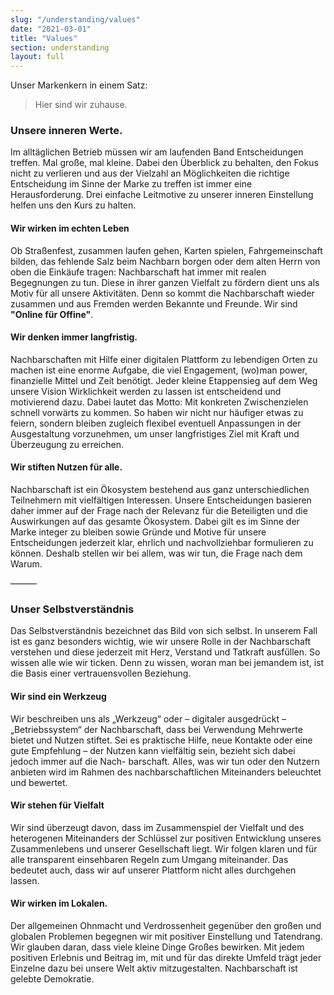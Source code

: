 ```yaml
---
slug: "/understanding/values"
date: "2021-03-01"
title: "Values"
section: understanding
layout: full
---
```


<p>Unser Markenkern in einem Satz:</p>

<blockquote><p>Hier sind wir zuhause.</p></blockquote>

<h3 class="heading4">Unsere inneren Werte.</h3>
<p>Im alltäglichen Betrieb müssen wir am laufenden Band Entscheidungen treffen. Mal große, mal kleine. Dabei den Überblick zu behalten, den Fokus nicht zu verlieren und aus der Vielzahl an Möglichkeiten die richtige Entscheidung im Sinne der Marke zu treffen ist immer eine Herausforderung. Drei einfache Leitmotive zu unserer inneren Einstellung helfen uns den Kurs zu halten.</p>

<h4 class="heading5">Wir wirken im echten Leben</h4>
<p>Ob Straßenfest, zusammen laufen gehen, Karten spielen, Fahrgemeinschaft bilden, das fehlende Salz beim Nachbarn borgen oder dem alten Herrn von oben die Einkäufe tragen: Nachbarschaft hat immer mit realen Begegnungen zu tun. Diese in ihrer ganzen Vielfalt zu fördern dient uns als Motiv für all unsere Aktivitäten. Denn so kommt die Nachbarschaft wieder zusammen und aus Fremden werden Bekannte und Freunde. Wir sind <strong>"Online für Offine"</strong>.</p>

<h4 class="heading5">Wir denken immer langfristig.</h4>
<p>Nachbarschaften mit Hilfe einer digitalen Plattform zu lebendigen Orten zu machen ist eine enorme Aufgabe, die viel Engagement, (wo)man power, finanzielle Mittel und Zeit benötigt. Jeder kleine Etappensieg auf dem Weg unsere Vision Wirklichkeit werden zu lassen ist entscheidend und motivierend dazu. Dabei lautet das Motto: Mit konkreten Zwischenzielen schnell vorwärts zu kommen. So haben wir nicht nur häufiger etwas zu feiern, sondern bleiben zugleich flexibel eventuell Anpassungen in der Ausgestaltung vorzunehmen, um unser langfristiges Ziel mit Kraft und Überzeugung zu erreichen.</p>

<h4 class="heading5">Wir stiften Nutzen für alle.</h4>
<p>Nachbarschaft ist ein Ökosystem bestehend aus ganz unterschiedlichen Teilnehmern mit vielfältigen Interessen. Unsere Entscheidungen basieren daher immer auf der Frage nach der Relevanz für die Beteiligten und die Auswirkungen auf das gesamte Ökosystem. Dabei gilt es im Sinne der Marke integer zu bleiben sowie Gründe und Motive für unsere Entscheidungen jederzeit klar, ehrlich und nachvollziehbar formulieren zu können. Deshalb stellen wir bei allem, was wir tun, die Frage nach dem Warum.</p>

———

<h3 class="heading4">Unser Selbstverständnis</h3>
<p>Das Selbstverständnis bezeichnet das Bild von sich selbst. In unserem Fall ist es ganz besonders wichtig, wie wir unsere Rolle in der Nachbarschaft verstehen und diese jederzeit mit Herz, Verstand und Tatkraft ausfüllen. So wissen alle wie wir ticken. Denn zu wissen, woran man bei jemandem ist, ist die Basis einer vertrauensvollen Beziehung.</p>

<h4 class="heading5">Wir sind ein Werkzeug</h4>
<p>Wir beschreiben uns als „Werkzeug“ oder – digitaler ausgedrückt – „Betriebssystem“ der Nachbarschaft, dass bei Verwendung Mehrwerte bietet und Nutzen stiftet. Sei es praktische Hilfe, neue Kontakte oder eine gute Empfehlung – der Nutzen kann vielfältig sein, bezieht sich dabei jedoch immer auf die Nach- barschaft. Alles, was wir tun oder den Nutzern anbieten wird im Rahmen des nachbarschaftlichen Miteinanders beleuchtet und bewertet.</p>

<h4 class="heading5">Wir stehen für Vielfalt</h4>
<p>Wir sind überzeugt davon, dass im Zusammenspiel der Vielfalt und des heterogenen Miteinanders der Schlüssel zur positiven Entwicklung unseres Zusammenlebens und unserer Gesellschaft liegt. Wir folgen klaren und für alle transparent einsehbaren Regeln zum Umgang miteinander. Das bedeutet auch, dass wir auf unserer Plattform nicht alles durchgehen lassen.</p>

<h4 class="heading5">Wir wirken im Lokalen.</h4>
<p>Der allgemeinen Ohnmacht und Verdrossenheit gegenüber den großen und globalen Problemen begegnen wir mit positiver Einstellung und Tatendrang. Wir glauben daran, dass viele kleine Dinge Großes bewirken. Mit jedem positiven Erlebnis und Beitrag im, mit und für das direkte Umfeld trägt jeder Einzelne dazu bei unsere Welt aktiv mitzugestalten. Nachbarschaft ist gelebte Demokratie.</p>